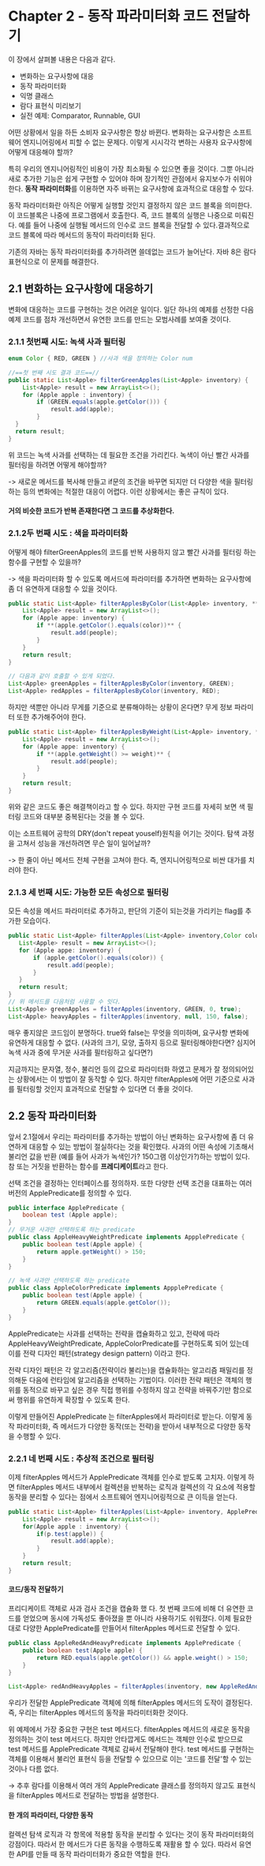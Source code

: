 # Chapter 2 - 동작 파라미터화 코드 전달하기

이 장에서 살펴볼 내용은 다음과 같다.
  
* 변화하는 요구사항에 대응
* 동작 파라미터화 
* 익명 클래스
* 람다 표현식 미리보기
* 실전 예제: Comparator, Runnable, GUI

어떤 상황에서 일을 하든 소비자 요구사항은 항상 바뀐다. 변화하는 요구사항은 소프트웨어 엔지니어링에서 피할 수 없는 문제다. 이렇게 시시각각 변하는 사용자 요구사항에 어떻게 대응해야 할까?

특히 우리의 엔지니어링적인 비용이 가장 최소화될 수 있으면 좋을 것이다. 그뿐 아니라 새로 추가한 기능은 쉽게 구현할 수 있어야 하며 장기적인 관점에서 유지보수가 쉬워야 한다. **동작 파라미터화**를 이용하면 자주 바뀌는 요구사항에 효과적으로 대응할 수 있다.

동작 파라미터화란 아직은 어떻게 실행할 것인지 결정하지 않은 코드 블록을 의미한다. 이 코드블록은 나중에 프로그램에서 호출한다. 즉, 코드 블록의 실행은 나중으로 미뤄진다. 예를 들어 나중에 실행될 메서드의 인수로 코드 블록을 전달할 수 있다.결과적으로 코드 블록에 따라 메서드의  동작이 파라미터화 된다.

기존의 자바는 동작 파라미터화를 추가하려면 쓸데없는 코드가 늘어난다. 자바 8은 람다 표현식으로 이 문제를 해결한다.

## 2.1 변화하는 요구사항에 대응하기
변화에 대응하는 코드를 구현하는 것은 어려운 일이다. 일단 하나의 예제를 선정한 다음 예제 코드를 점차 개선하면서 유연한 코드를 만드는 모범사례를 보여줄 것이다.

### 2.1.1 첫번째 시도: 녹색 사과 필터링
```java
enum Color { RED, GREEN } //사과 색을 정의하는 Color num

//==첫 번째 시도 결과 코드==//
public static List<Apple> filterGreenApples(List<Apple> inventory) {
    List<Apple> result = new ArrayList<>();
    for (Apple apple : inventory) {
        if (GREEN.equals(apple.getColor())) {
            result.add(apple);
        }
  }
  return result;
}
```
위 코드는 녹색 사과를 선택하는 데 필요한 조건을 가리킨다. 녹색이 아닌 빨간 사과를 필터링을 하려면 어떻게 해야할까?

-> 새로운 메서드를 복사해 만들고 if문의 조건을 바꾸면 되지만 더 다양한 색을 필터링하는 등의 변화에는 적절한 대응이 어렵다. 이런 상황에서는 좋은 규칙이 있다.

####  거의 비슷한 코드가 반복 존재한다면 그 코드를 추상화한다. 

### 2.1.2두 번째 시도 : 색을 파라미터화
어떻게 해야 filterGreenApples의 코드를 반복 사용하지 않고 빨간 사과를 필터링 하는 함수를 구현할 수 있을까?

-> 색을 파라미터화 할 수 있도록 메서드에 파라미터를 추가하면 변화하는 요구사항에 좀 더 유연하게 대응할 수 있을 것이다.

```java
public static List<Apple> filterApplesByColor(List<Apple> inventory, **Color color**) {
	List<Apple> result = new ArrayList<>();
	for (Apple appe: inventory) {
		if **(apple.getColor().equals(color))** {
			result.add(people);
		}
	}
	return result;
}

// 다음과 같이 호출할 수 있게 되었다.
List<Apple> greenApples = filterApplesByColor(inventory, GREEN);
List<Apple> redApples = filterApplesByColor(inventory, RED);
```
하지만 색뿐만 아니라 무게를 기준으로 분류해야하는 상황이 온다면? 무게 정보 파라미터 또한 추가해주어야 한다.

```java
public static List<Apple> filterApplesByWeight(List<Apple> inventory, **int weight**) {
	List<Apple> result = new ArrayList<>();
	for (Apple appe: inventory) {
		if **(apple.getWeight() >= weight)** {
			result.add(people);
		}
	}
	return result;
}
```
위와 같은 코드도 좋은 해결책이라고 할 수 있다. 하지만 구현 코드를 자세히 보면 색 필터링 코드와 대부분 중복된다는 것을 볼 수 있다.

이는 소프트웨어 공학의 DRY(don't repeat youself)원칙을 어기는 것이다. 탐색 과정을 고쳐서 성능을 개선하려면 무슨 일이 일어날까?
 
 -> 한 줄이 아닌 메서드 전체 구현을 고쳐야 한다. 즉, 엔지니어링적으로 비싼 대가를 치러야 한다.

 ### 2.1.3 세 번째 시도: 가능한 모든 속성으로 필터링
 모든 속성을 메서드 파라미터로 추가하고, 판단의 기준이 되는것을 가리키는 flag를 추가한 모습이다.
 ```java
public static List<Apple> filterApples(List<Apple> inventory,Color color, int weight, boolean flag) {
	List<Apple> result = new ArrayList<>();
	for (Apple appe: inventory) {
		if (apple.getColor().equals(color)) {
			result.add(people);
		}
	}
	return result;
}
// 위 메서드를 다음처럼 사용할 수 잇다.
List<Apple> greenApples = filterApples(inventory, GREEN, 0, true);
List<Apple> heavyApples = filterApples(inventory, null, 150, false); 
```
매우 좋지않은 코드임이 분명하다. true와 false는 무엇을 의미하며, 요구사항 변화에 유연하게 대응할 수 없다. (사과의 크기, 모양, 출하지 등으로 필터링해야한다면? 심지어 녹색 사과 중에 무거운 사과를 필터링하고 싶다면?)

지금까지는 문자열, 정수, 불리언 등의 값으로 파라미터화 하였고 문제가 잘 정의되어있는 상황에서는 이 방법이 잘 동작할 수 있다. 하지만 filterApples에 어떤 기준으로 사과를 필터링할 것인지 효과적으로 전달할 수 있다면 더 좋을 것이다. 

## 2.2 동작 파라미터화
앞서 2.1절에서 우리는 파라미터를 추가하는 방법이 아닌 변화하는 요구사항에 좀 더 유연하게 대응할 수 있는 방법이 절실하다는 것을 확인했다. 사과의 어떤 속성에 기초해서 불리언 값을 반환 (예를 들어 사과가 녹색인가? 150그램 이상인가?)하는 방법이 있다. 참 또는 거짓을 반환하는 함수를 **프레디케이트**라고 한다.

선택 조건을 결정하는 인터페이스를 정의하자. 또한 다양한 선택 조건을 대표하는 여러 버전의 ApplePredicate를 정의할 수 있다.
```java
public interface ApplePredicate {
    boolean test (Apple apple);
}
// 무거운 사과만 선택하도록 하는 predicate
public class AppleHeavyWeightPredicate implements AppplePredicate {
	public boolean test(Apple apple) {
		return apple.getWeight() > 150;
	}
}

// 녹색 사과만 선택하도록 하는 predicate
public class AppleColorPredicate implements AppplePredicate {
	public boolean test(Apple apple) {
		return GREEN.equals(apple.getColor());
	}
}
```

ApplePredicate는 사과를 선택하는 전략을 캡슐화하고 있고, 전략에 따라 AppleHeavyWeightPredicate, AppleColorPredicate를 구현하도록 되어 있는데 이를 전략 디자인 패턴(strategy design pattern) 이라고 한다.

전략 디자인 패턴은 각 알고리즘(전략이라 불리는)을 캡슐화하는 알고리즘 패밀리를 정의해둔 다음에 런타임에 알고리즘을 선택하는 기법이다. 이러한 전략 패턴은 객체의 행위를 동적으로 바꾸고 싶은 경우 직접 행위를 수정하지 않고 전략을 바꿔주기만 함으로써 행위를 유연하게 확장할 수 있도록 한다.

이렇게 만들어진 ApplePredicate 는 filterApples에서 파라미터로 받는다. 이렇게 동작 파라미터화, 즉 메서드가 다양한 동작(또는 전략)을 받아서 내부적으로 다양한 동작을 수행할 수 있다.

### 2.2.1 네 번째 시도 : 추상적 조건으로 필터링
이제 filterApples 메서드가 ApplePredicate 객체를 인수로 받도록 고치자. 이렇게 하면 filterApples 메서드 내부에서 컬렉션을 반복하는 로직과 컬렉션의 각 요소에 적용할 동작을 분리할 수 있다는 점에서 소프트웨어 엔지니어링적으로 큰 이득을 얻는다.
```java
public static List<Apple> filterApples(List<Apple> inventory, ApplePredicate p) {
	List<Apple> result = new ArrayList<>();
	for(Apple apple : inventory) {
		if(p.test(apple)) {
			result.add(apple);
		}
	}
	return result;
}
```
#### 코드/동작 전달하기
프리디케이트 객체로 사과 검사 조건을 캡슐화 했 다. 첫 번째 코드에 비해 더 유연한 코드를 얻었으며 동시에 가독성도 좋아졌을 뿐 아니라 사용하기도 쉬워졌다. 이제 필요한 대로 다양한 ApplePredicate를 만들어서 filterApples 메서드로 전달할 수 있다.

```java
public class AppleRedAndHeavyPredicate implements ApplePredicate {
	public boolean test(Apple apple) {
		return RED.equals(apple.getColor()) && apple.weight() > 150;
	}
}

List<Apple> redAndHeavyApples = filterApples(inventory, new AppleRedAndHeavyPredicate());
```
우리가 전달한 ApplePredicate 객체에 의해 filterApples 메서드의 도작이 결정된다. 즉, 우리는 filterApples 메서드의 동작을 파라미터화한 것이다.

위 예제에서 가장 중요한 구현은 test 메서드다. filterApples 메서드의 새로운 동작을 정의하는 것이 test 메서드다. 하지만 안타깝게도 메서드는 객체만 인수로 받으므로 test 메서드를 ApplePredicate 객체로 감싸서 전달해야 한다. test 메서드를 구현하는 객체를 이용해서 불리언 표현식 등을 전달할 수 있으므로 이는 '코드를 전달'할 수 있는 것이나 다름 없다.

→ 추후 람다를 이용해서 여러 개의 ApplePredicate 클래스를 정의하지 않고도 표현식을 filterApples 메서드로 전달하는 방법을 설명한다.

#### 한 개의 파라미터, 다양한 동작
컬렉션 탐색 로직과 각 항목에 적용할 동작을 분리할 수 있다는 것이 동작 파라미터화의 강점이다. 따라서 한 메서드가 다른 동작을 수행하도록 재활용 할 수 있다. 따라서 유연한 API를 만들 때 동작 파라미터화가 중요한 역할을 한다.